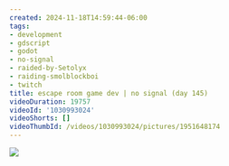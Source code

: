 ```yaml
---
created: 2024-11-18T14:59:44-06:00
tags:
- development
- gdscript
- godot
- no-signal
- raided-by-Setolyx
- raiding-smolblockboi
- twitch
title: escape room game dev | no signal (day 145)
videoDuration: 19757
videoId: '1030993024'
videoShorts: []
videoThumbId: /videos/1030993024/pictures/1951648174
---
```


![](20241118205944.jpg)
